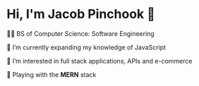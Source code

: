 <br />

# Hi, I'm Jacob Pinchook 👋

🧑‍🎓 BS of Computer Science: Software Engineering

🌱 I’m currently expanding my knowledge of JavaScript

👀 I’m interested in full stack applications, APIs and e-commerce

🤹 Playing with the **MERN** stack

<br />

